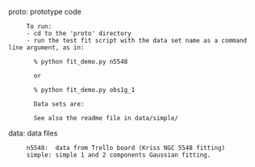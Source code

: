 

proto:   prototype code

         To run:
         - cd to the 'proto' directory
         - run the test fit script with the data set name as a command line argument, as in:

           % python fit_demo.py n5548

           or

           % python fit_demo.py obs1g_1

           Data sets are:

           See also the readme file in data/simple/

data:    data files

         n5548:  data from Trello board (Kriss NGC 5548 fitting)
         simple: simple 1 and 2 components Gaussian fitting.



